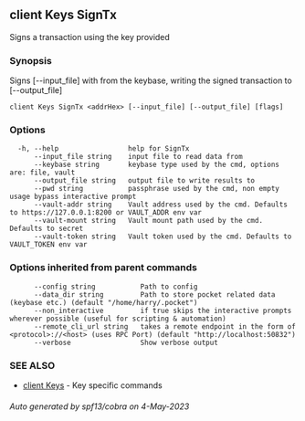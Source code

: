 ## client Keys SignTx

Signs a transaction using the key provided

### Synopsis

Signs [--input_file] with <addrHex> from the keybase, writing the signed transaction to [--output_file]

```
client Keys SignTx <addrHex> [--input_file] [--output_file] [flags]
```

### Options

```
  -h, --help                 help for SignTx
      --input_file string    input file to read data from
      --keybase string       keybase type used by the cmd, options are: file, vault
      --output_file string   output file to write results to
      --pwd string           passphrase used by the cmd, non empty usage bypass interactive prompt
      --vault-addr string    Vault address used by the cmd. Defaults to https://127.0.0.1:8200 or VAULT_ADDR env var
      --vault-mount string   Vault mount path used by the cmd. Defaults to secret
      --vault-token string   Vault token used by the cmd. Defaults to VAULT_TOKEN env var
```

### Options inherited from parent commands

```
      --config string           Path to config
      --data_dir string         Path to store pocket related data (keybase etc.) (default "/home/harry/.pocket")
      --non_interactive         if true skips the interactive prompts wherever possible (useful for scripting & automation)
      --remote_cli_url string   takes a remote endpoint in the form of <protocol>://<host> (uses RPC Port) (default "http://localhost:50832")
      --verbose                 Show verbose output
```

### SEE ALSO

* [client Keys](client_Keys.md)	 - Key specific commands

###### Auto generated by spf13/cobra on 4-May-2023
